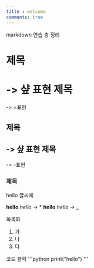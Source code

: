 ```yaml
---
title : welcome
comments: true
---
```


markdown 연습 총 정리

# 제목
-> 샾 표현
제목
====
-> =표현
## 제목
-> 샾 표현
제목
----
-> -표현
### 제목

hello 글씨체

**hello**
*hello*
-> *
__hello__
_hello_
-> _

목록화
1. 가
2. 나
3. 다

코드 블럭
'''python
  print("hello")
'''

